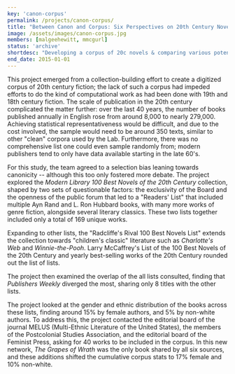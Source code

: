 ```yaml
---
key: 'canon-corpus'
permalink: /projects/canon-corpus/
title: "Between Canon and Corpus: Six Perspectives on 20th Century Novels"
image: /assets/images/canon-corpus.jpg
members: [malgeehewitt, mmcgurl]
status: 'archive'
shortdesc: "Developing a corpus of 20c novels & comparing various potential lists"
end_date: 2015-01-01
---
```


This project emerged from a collection-building effort to create a digitized corpus of 20th century fiction; the lack of such a corpus had impeded efforts to do the kind of computational work as had been done with 19th and 18th century fiction. The scale of publication in the 20th century complicated the matter further: over the last 40 years, the number of books published annually in English rose from around 8,000 to nearly 279,000. Achieving statistical representativeness would be difficult, and due to the cost involved, the sample would need to be around 350 texts, similar to other "clean" corpora used by the Lab. Furthermore, there was no comprehensive list one could even sample randomly from; modern publishers tend to only have data available starting in the late 60's. 

For this study, the team agreed to a selection bias leaning towards canonicity -- although this too only fostered more debate. The project explored the *Modern Library 100 Best Novels of the 20th Century* collection, shaped by two sets of questionable factors: the exclusivity of the Board and the openness of the public forum that led to a "Readers' List" that included multiple Ayn Rand and L. Ron Hubbard books, with many more works of genre fiction, alongside several literary classics. These two lists together included only a total of 169 unique works.

Expanding to other lists, the "Radcliffe's Rival 100 Best Novels List" extends the collection towards "children's classic" literature such as *Charlotte's Web* and *Winnie-the-Pooh*. Larry McCaffrey's List of the 100 Best Novels of the 20th Century and yearly best-selling works of the 20th Century rounded out the list of lists. 

The project then examined the overlap of the all lists consulted, finding that *Publishers Weekly* diverged the most, sharing only 8 titles with the other lists.

The project looked at the gender and ethnic distribution of the books across these lists, finding around 15% by female authors, and 5% by non-white authors. To address this, the project contacted the editorial board of the journal MELUS (Multi-Ethnic Literature of the United States), the members of the Postcolonial Studies Association, and the editorial board of the Feminist Press, asking for 40 works to be included in the corpus. In this new network, *The Grapes of Wrath* was the only book shared by all six sources, and these additions shifted the cumulative corpus stats to 17% female and 10% non-white.
